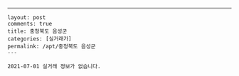 ---
    layout: post
    comments: true
    title: 충청북도 음성군
    categories: [실거래가]
    permalink: /apt/충청북도 음성군
    ---

    2021-07-01 실거래 정보가 없습니다.

    